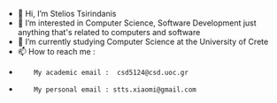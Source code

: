 - 👋 Hi, I’m Stelios Tsirindanis
- 👀 I’m interested in Computer Science, Software Development just anything that's related to computers and software
- 🌱 I’m currently studying Computer Science at the University of Crete
- 📫 How to reach me :
-         My academic email :  csd5124@csd.uoc.gr
-         My personal email : stts.xiaomi@gmail.com

<!---
SteliosTsir/SteliosTsir is a ✨ special ✨ repository because its `README.md` (this file) appears on your GitHub profile.
You can click the Preview link to take a look at your changes.
--->
